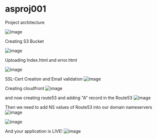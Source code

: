 # asproj001

Project architecture

![image](https://user-images.githubusercontent.com/18758226/167709556-33001224-5e54-4ccc-baa2-8ac291da21d0.png)

Creating S3 Bucket

![image](https://user-images.githubusercontent.com/18758226/167709776-645e411a-07fa-433f-8958-bd53480c4d27.png)


Uploading Index.html and error.html

![image](https://user-images.githubusercontent.com/18758226/167709927-6f74d646-ff12-4f60-a88a-c6761e54a366.png)


SSL-Cert Creation and Email validation
![image](https://user-images.githubusercontent.com/18758226/167710336-4d8856a7-5ab1-4652-a80c-18e96d0eb427.png)

Creating cloudfront
![image](https://user-images.githubusercontent.com/18758226/167710547-0822282b-f99d-457d-9ce6-22eb17e04bd7.png)

and now creating route53 and adding "A" record in the Route53
![image](https://user-images.githubusercontent.com/18758226/167710905-ab888246-6dbe-4fe0-bd48-f86ccfb4f411.png)

Then we need to add NS values of Route53 into our domain nameservers
![image](https://user-images.githubusercontent.com/18758226/167711128-1c2110f8-702e-439f-96d0-4ad021043d14.png)

![image](https://user-images.githubusercontent.com/18758226/167711248-4996b5b2-0694-4b7c-b230-c6f9ca980728.png)

And your application is LIVE!
![image](https://user-images.githubusercontent.com/18758226/167711329-e7b2bf31-a31e-425f-a6d9-3c515f530927.png)




